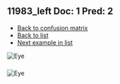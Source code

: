 ## 11983_left Doc: 1 Pred: 2
- [Back to confusion matrix](https://github.com/juliandewit/kaggle_retinopathy/blob/master/matrix.md)
- [Back to list](https://github.com/juliandewit/kaggle_retinopathy/blob/master/lists/12/list.md)
- [Next example in list](https://github.com/juliandewit/kaggle_retinopathy/blob/master/lists/12/12/12114_left.md)

![Eye](https://retinopaty.blob.core.windows.net/size1024/11983_left_1.jpeg)

### 

![Eye]()

